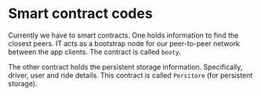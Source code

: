  # Smart contract codes

Currently we have to smart contracts. One holds information to find the closest peers. IT acts as a bootstrap node for our peer-to-peer network between the app clients. The contract is called `booty`.

The other contract holds the persistent storage information. Specifically, driver, user and ride details. This contract is called `Persitore` (for persistent storage).